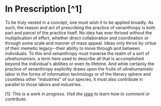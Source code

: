 # In Prescription [^1]

To be truly vested in a concept, one must wish it to be applied broadly.  As such, the reason and act of prescribing the practice of xenanthropy is both part and parcel of the practice itself.  No idea has ever thrived without the multiplication of effort, whether direct collaboration and coordination or through some scale and manner of mass appeal.  Ideas only thrive by virtue of their memetic legacy--their ability to move through and between individuals.  To this end xenanthropy must traverse the realm of a sort of *ultrahumanism*, a term here used to describe all that is accomplished beyond the individual's abilities or even its lifetime.  And while certainly the practice of xenanthropy explicitly draws upon the fruits of ultrahumanistic labor in the forms of information technology or of the literary sphere and countless other "industries" of our species, it must also contribute in parallel to those labors and industries.


[1]: *This is a work in progress.  Visit the [repo](https://github.com/rapidExpedition/Xenanthropy) to learn how to comment or contribute.*
